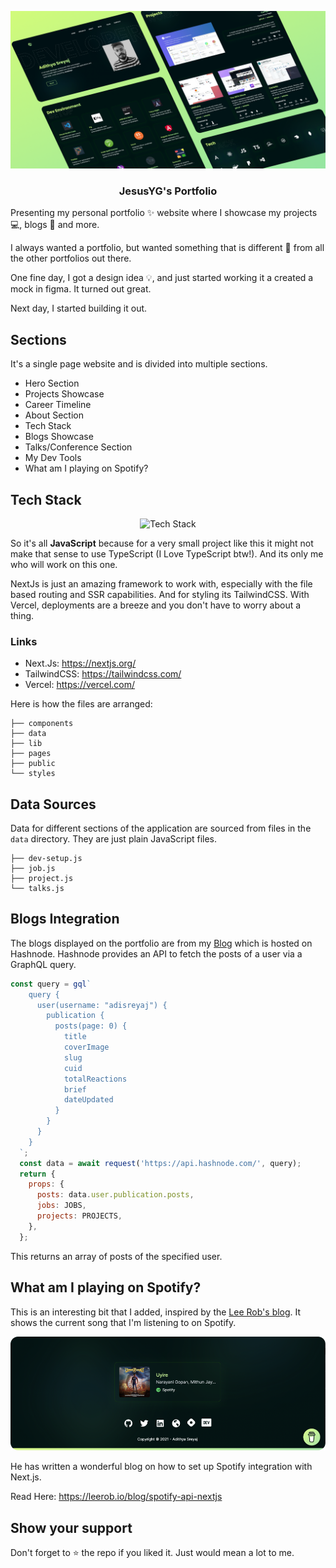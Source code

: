 
  <p align="center">
   <img src="portfolio.png" alt="JesusYG Portfolio">
  </p>

<h3 align="center">JesusYG's Portfolio</h3>
Presenting my personal portfolio ✨ website where I showcase my projects 💻, blogs 📰 and more.

I always wanted a portfolio, but wanted something that is different 🥳 from all the other portfolios out there. 

One fine day, I got a design idea 💡, and just started 
working it a created a mock in figma. It turned out great.

Next day, I started building it out.

## Sections

It's a single page website and is divided into multiple sections. 
- Hero Section
- Projects Showcase
- Career Timeline
- About Section
- Tech Stack
- Blogs Showcase
- Talks/Conference Section
- My Dev Tools
- What am I playing on Spotify?

## Tech Stack

  <p align="center">
   <img src="https://cardify.vercel.app/api/badges?border=false&borderColor=%23ddd&borderWidth=2&iconColor=%23000&icons=react%2Cnextdotjs%2Ctailwindcss%2Csass%2Cvercel&preset=young-grass&shadow=true&width=120" alt="Tech Stack">
  </p>

So it's all **JavaScript** because for a very small project like this it might not make that sense to use TypeScript (I Love TypeScript btw!). 
And its only me who will work on this one.

NextJs is just an amazing framework to work with, especially with the file based routing and SSR capabilities. And for styling its TailwindCSS.
With Vercel, deployments are a breeze and you don't have to worry about a thing.

### Links
- Next.Js: https://nextjs.org/
- TailwindCSS: https://tailwindcss.com/
- Vercel: https://vercel.com/

Here is how the files are arranged:

```shell
├── components
├── data
├── lib
├── pages
├── public
└── styles
```

## Data Sources

Data for different sections of the application are sourced from files in the `data` directory. They are just plain JavaScript files.
```shell
├── dev-setup.js
├── job.js
├── project.js
└── talks.js
```
## Blogs Integration

The blogs displayed on the portfolio are from my [Blog](https://sreyaj.dev) which is hosted on Hashnode.
Hashnode provides an API to fetch the posts of a user via a GraphQL query.
```js
const query = gql`
    query {
      user(username: "adisreyaj") {
        publication {
          posts(page: 0) {
            title
            coverImage
            slug
            cuid
            totalReactions
            brief
            dateUpdated
          }
        }
      }
    }
  `;
  const data = await request('https://api.hashnode.com/', query);
  return {
    props: {
      posts: data.user.publication.posts,
      jobs: JOBS,
      projects: PROJECTS,
    },
  };
```
This returns an array of posts of the specified user.

## What am I playing on Spotify?

This is an interesting bit that I added, inspired by the [Lee Rob's blog](https://leerob.io/). 
It shows the current song that I'm listening to on Spotify.

![What am I playing now](public/images/playing-now-spotify.png)

He has written a wonderful blog on how to set up Spotify integration with Next.js.

Read Here:  https://leerob.io/blog/spotify-api-nextjs


## Show your support

Don't forget to ⭐️ the repo if you liked it. Just would mean a lot to me.
